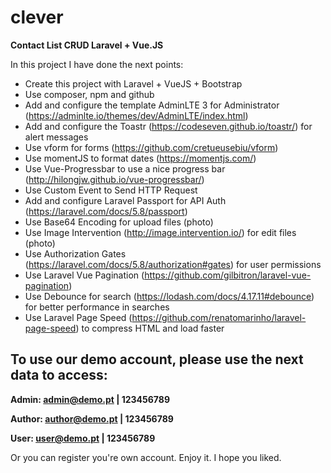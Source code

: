 # clever
**Contact List CRUD Laravel + Vue.JS**


In this project I have done the next points:

- Create this project with Laravel + VueJS + Bootstrap
- Use composer, npm and github
- Add and configure the template AdminLTE 3 for Administrator (https://adminlte.io/themes/dev/AdminLTE/index.html)
- Add and configure the Toastr (https://codeseven.github.io/toastr/) for alert messages
- Use vform for forms (https://github.com/cretueusebiu/vform)
- Use momentJS to format dates (https://momentjs.com/)
- Use Vue-Progressbar to use a nice progress bar (http://hilongjw.github.io/vue-progressbar/)
- Use Custom Event to Send HTTP Request
- Add and configure Laravel Passport for API Auth (https://laravel.com/docs/5.8/passport)
- Use Base64 Encoding for upload files (photo)
- Use Image Intervention (http://image.intervention.io/) for edit files (photo)
- Use Authorization Gates (https://laravel.com/docs/5.8/authorization#gates) for user permissions
- Use Laravel Vue Pagination (https://github.com/gilbitron/laravel-vue-pagination)
- Use Debounce for search (https://lodash.com/docs/4.17.11#debounce) for better performance in searches
- Use Laravel Page Speed (https://github.com/renatomarinho/laravel-page-speed) to compress HTML and load faster


## To use our demo account, please use the next data to access:

**Admin: admin@demo.pt | 123456789**

**Author: author@demo.pt | 123456789**

**User: user@demo.pt | 123456789**

Or you can register you're own account. Enjoy it. I hope you liked.

